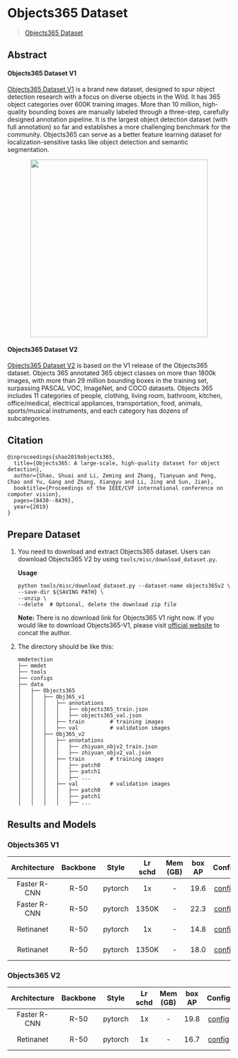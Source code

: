 # Objects365 Dataset

> [Objects365 Dataset](https://openaccess.thecvf.com/content_ICCV_2019/papers/Shao_Objects365_A_Large-Scale_High-Quality_Dataset_for_Object_Detection_ICCV_2019_paper.pdf)

<!-- [DATASET] -->

## Abstract

<!-- [ABSTRACT] -->

#### Objects365 Dataset V1

[Objects365 Dataset V1](http://www.objects365.org/overview.html) is a brand new dataset,
designed to spur object detection research with a focus on diverse objects in the Wild.
It has 365 object categories over 600K training images. More than 10 million, high-quality bounding boxes are manually labeled through a three-step, carefully designed annotation pipeline. It is the largest object detection dataset (with full annotation) so far and establishes a more challenging benchmark for the community. Objects365 can serve as a better feature learning dataset for localization-sensitive tasks like object detection
and semantic segmentation.

<!-- [IMAGE] -->

<div align=center>
<img src="https://user-images.githubusercontent.com/48282753/208368046-b7573022-06c9-4a99-af17-a6ac7407e3d8.png" height="400"/>
</div>

#### Objects365 Dataset V2

[Objects365 Dataset V2](http://www.objects365.org/overview.html) is based on the V1 release of the Objects365 dataset.
Objects 365 annotated 365 object classes on more than 1800k images, with more than 29 million bounding boxes in the training set, surpassing PASCAL VOC, ImageNet, and COCO datasets.
Objects 365 includes 11 categories of people, clothing, living room, bathroom, kitchen, office/medical, electrical appliances, transportation, food, animals, sports/musical instruments, and each category has dozens of subcategories.

## Citation

```
@inproceedings{shao2019objects365,
  title={Objects365: A large-scale, high-quality dataset for object detection},
  author={Shao, Shuai and Li, Zeming and Zhang, Tianyuan and Peng, Chao and Yu, Gang and Zhang, Xiangyu and Li, Jing and Sun, Jian},
  booktitle={Proceedings of the IEEE/CVF international conference on computer vision},
  pages={8430--8439},
  year={2019}
}
```

## Prepare Dataset

1. You need to download and extract Objects365 dataset. Users can download Objects365 V2 by using `tools/misc/download_dataset.py`.

   **Usage**

   ```shell
   python tools/misc/download_dataset.py --dataset-name objects365v2 \
   --save-dir ${SAVING PATH} \
   --unzip \
   --delete  # Optional, delete the download zip file
   ```

   **Note:** There is no download link for Objects365 V1 right now. If you would like to download Objects365-V1, please visit [official website](http://www.objects365.org/) to concat the author.

2. The directory should be like this:

   ```none
   mmdetection
   ├── mmdet
   ├── tools
   ├── configs
   ├── data
   │   ├── Objects365
   │   │   ├── Obj365_v1
   │   │   │   ├── annotations
   │   │   │   │   ├── objects365_train.json
   │   │   │   │   ├── objects365_val.json
   │   │   │   ├── train        # training images
   │   │   │   ├── val          # validation images
   │   │   ├── Obj365_v2
   │   │   │   ├── annotations
   │   │   │   │   ├── zhiyuan_objv2_train.json
   │   │   │   │   ├── zhiyuan_objv2_val.json
   │   │   │   ├── train        # training images
   │   │   │   │   ├── patch0
   │   │   │   │   ├── patch1
   │   │   │   │   ├── ...
   │   │   │   ├── val          # validation images
   │   │   │   │   ├── patch0
   │   │   │   │   ├── patch1
   │   │   │   │   ├── ...
   ```

## Results and Models

### Objects365 V1

| Architecture | Backbone |  Style  | Lr schd | Mem (GB) | box AP |                                                                    Config                                                                     |                                                                                                                                                                           Download                                                                                                                                                                           |
| :----------: | :------: | :-----: | :-----: | :------: | :----: | :-------------------------------------------------------------------------------------------------------------------------------------------: | :----------------------------------------------------------------------------------------------------------------------------------------------------------------------------------------------------------------------------------------------------------------------------------------------------------------------------------------------------------: |
| Faster R-CNN |   R-50   | pytorch |   1x    |    -     |  19.6  |   [config](https://github.com/vbti-development/onedl-mmdetection/tree/main/configs/objects365/faster-rcnn_r50_fpn_16xb4-1x_objects365v1.py)   |           [model](https://mmassets.onedl.ai/mmdetection/v2.0/objects365/faster_rcnn_r50_fpn_16x4_1x_obj365v1/faster_rcnn_r50_fpn_16x4_1x_obj365v1_20221219_181226-9ff10f95.pth) \| [log](https://mmassets.onedl.ai/mmdetection/v2.0/objects365/faster_rcnn_r50_fpn_16x4_1x_obj365v1/faster_rcnn_r50_fpn_16x4_1x_obj365v1_20221219_181226.log.json)           |
| Faster R-CNN |   R-50   | pytorch |  1350K  |    -     |  22.3  | [config](https://github.com/vbti-development/onedl-mmdetection/tree/main/configs/objects365/faster-rcnn_r50-syncbn_fpn_1350k_objects365v1.py) | [model](https://mmassets.onedl.ai/mmdetection/v2.0/objects365/faster_rcnn_r50_fpn_syncbn_1350k_obj365v1/faster_rcnn_r50_fpn_syncbn_1350k_obj365v1_20220510_142457-337d8965.pth) \| [log](https://mmassets.onedl.ai/mmdetection/v2.0/objects365/faster_rcnn_r50_fpn_syncbn_1350k_obj365v1/faster_rcnn_r50_fpn_syncbn_1350k_obj365v1_20220510_142457.log.json) |
|  Retinanet   |   R-50   | pytorch |   1x    |    -     |  14.8  |       [config](https://github.com/vbti-development/onedl-mmdetection/tree/main/configs/objects365/retinanet_r50_fpn_1x_objects365v1.py)       |                         [model](https://mmassets.onedl.ai/mmdetection/v2.0/objects365/retinanet_r50_fpn_1x_obj365v1/retinanet_r50_fpn_1x_obj365v1_20221219_181859-ba3e3dd5.pth) \| [log](https://mmassets.onedl.ai/mmdetection/v2.0/objects365/retinanet_r50_fpn_1x_obj365v1/retinanet_r50_fpn_1x_obj365v1_20221219_181859.log.json)                         |
|  Retinanet   |   R-50   | pytorch |  1350K  |    -     |  18.0  |  [config](https://github.com/vbti-development/onedl-mmdetection/tree/main/configs/objects365/retinanet_r50-syncbn_fpn_1350k_objects365v1.py)  |     [model](https://mmassets.onedl.ai/mmdetection/v2.0/objects365/retinanet_r50_fpn_syncbn_1350k_obj365v1/retinanet_r50_fpn_syncbn_1350k_obj365v1_20220513_111237-7517c576.pth) \| [log](https://mmassets.onedl.ai/mmdetection/v2.0/objects365/retinanet_r50_fpn_syncbn_1350k_obj365v1/retinanet_r50_fpn_syncbn_1350k_obj365v1_20220513_111237.log.json)     |

### Objects365 V2

| Architecture | Backbone |  Style  | Lr schd | Mem (GB) | box AP |                                                                  Config                                                                   |                                                                                                                                                                 Download                                                                                                                                                                 |
| :----------: | :------: | :-----: | :-----: | :------: | :----: | :---------------------------------------------------------------------------------------------------------------------------------------: | :--------------------------------------------------------------------------------------------------------------------------------------------------------------------------------------------------------------------------------------------------------------------------------------------------------------------------------------: |
| Faster R-CNN |   R-50   | pytorch |   1x    |    -     |  19.8  | [config](https://github.com/vbti-development/onedl-mmdetection/tree/main/configs/objects365/faster-rcnn_r50_fpn_16xb4-1x_objects365v2.py) | [model](https://mmassets.onedl.ai/mmdetection/v2.0/objects365/faster_rcnn_r50_fpn_16x4_1x_obj365v2/faster_rcnn_r50_fpn_16x4_1x_obj365v2_20221220_175040-5910b015.pth) \| [log](https://mmassets.onedl.ai/mmdetection/v2.0/objects365/faster_rcnn_r50_fpn_16x4_1x_obj365v2/faster_rcnn_r50_fpn_16x4_1x_obj365v2_20221220_175040.log.json) |
|  Retinanet   |   R-50   | pytorch |   1x    |    -     |  16.7  |     [config](https://github.com/vbti-development/onedl-mmdetection/tree/main/configs/objects365/retinanet_r50_fpn_1x_objects365v2.py)     |               [model](https://mmassets.onedl.ai/mmdetection/v2.0/objects365/retinanet_r50_fpn_1x_obj365v2/retinanet_r50_fpn_1x_obj365v2_20221223_122105-d9b191f1.pth) \| [log](https://mmassets.onedl.ai/mmdetection/v2.0/objects365/retinanet_r50_fpn_1x_obj365v2/retinanet_r50_fpn_1x_obj365v2_20221223_122105.log.json)               |
